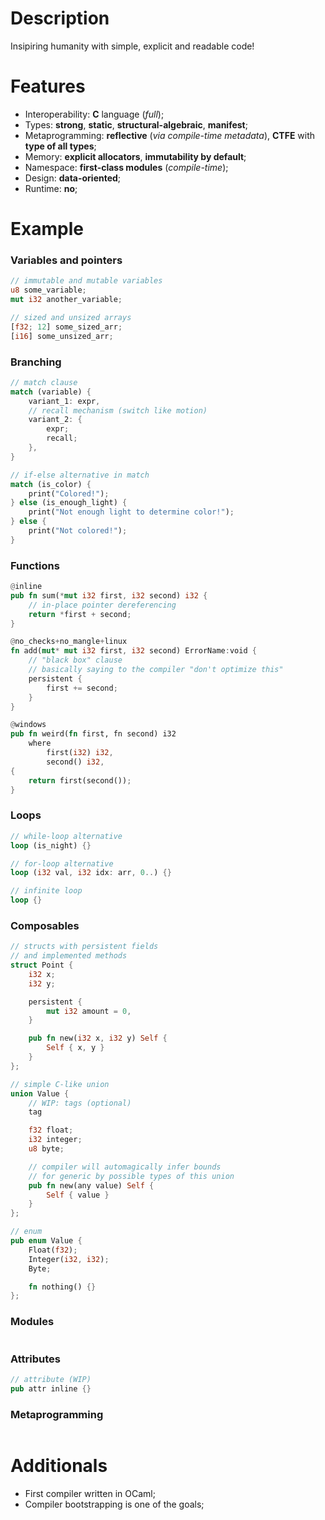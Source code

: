 # Description

Insipiring humanity with simple, explicit and readable code!

# Features

- Interoperability: **C** language (_full_);
- Types: **strong**, **static**, **structural-algebraic**, **manifest**;
- Metaprogramming: **reflective** (_via compile-time metadata_), **CTFE** with **type of all types**;
- Memory: **explicit allocators**, **immutability by default**;
- Namespace: **first-class modules** (_compile-time_);
- Design: **data-oriented**;
- Runtime: **no**;

# Example

### Variables and pointers

```rust
// immutable and mutable variables
u8 some_variable;
mut i32 another_variable;

// sized and unsized arrays
[f32; 12] some_sized_arr;
[i16] some_unsized_arr;
```

### Branching

```rust
// match clause
match (variable) {
    variant_1: expr,
    // recall mechanism (switch like motion)
    variant_2: {
        expr;
        recall;
    },
}

// if-else alternative in match
match (is_color) {
    print("Colored!");
} else (is_enough_light) {
    print("Not enough light to determine color!");
} else {
    print("Not colored!");
}
```

### Functions

```rust
@inline
pub fn sum(*mut i32 first, i32 second) i32 {
    // in-place pointer dereferencing
    return *first + second;
}

@no_checks+no_mangle+linux
fn add(mut* mut i32 first, i32 second) ErrorName:void {
    // "black box" clause
    // basically saying to the compiler "don't optimize this"
    persistent {
        first += second;
    }
}

@windows
pub fn weird(fn first, fn second) i32
    where
        first(i32) i32,
        second() i32,
{
    return first(second());
}
```

### Loops

```rust
// while-loop alternative
loop (is_night) {}

// for-loop alternative
loop (i32 val, i32 idx: arr, 0..) {}

// infinite loop
loop {}
```

### Composables

```rust
// structs with persistent fields
// and implemented methods
struct Point {
    i32 x;
    i32 y;

    persistent {
        mut i32 amount = 0,
    }

    pub fn new(i32 x, i32 y) Self {
        Self { x, y }
    }
};

// simple C-like union
union Value {
    // WIP: tags (optional)
    tag

    f32 float;
    i32 integer;
    u8 byte;

    // compiler will automagically infer bounds
    // for generic by possible types of this union
    pub fn new(any value) Self {
        Self { value }
    }
};

// enum
pub enum Value {
    Float(f32);
    Integer(i32, i32);
    Byte;

    fn nothing() {}
};
```

### Modules

```rust
```

### Attributes

```rust
// attribute (WIP)
pub attr inline {}
```

### Metaprogramming

```rust
```

# Additionals

- First compiler written in OCaml;
- Compiler bootstrapping is one of the goals;
